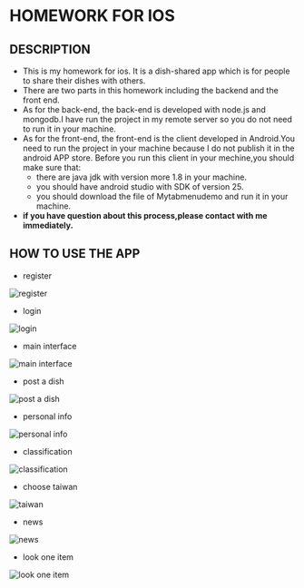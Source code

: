 # HOMEWORK FOR IOS

## DESCRIPTION
+ This is my homework for ios. It is a dish-shared app which is for people to share their dishes with others.
+ There are two parts in this homework including the backend and the front end.
+ As for the back-end, the back-end is developed with node.js and mongodb.I have run the project in my remote server so you do not need to run it in your machine.
+ As for the front-end, the front-end is the client developed in Android.You need to run the project in your machine because I do not publish it in the android APP store. Before you run this client in your mechine,you should make sure that: 
  + there are java jdk with version more 1.8 in your machine. 
  + you should have android studio with SDK of version 25.
  + you should download the file of Mytabmenudemo and run it in your machine.
+ **if you have question about this process,please contact with me immediately.**

## HOW TO USE THE APP
+ register

![register](https://github.com/manlei/homeworkForIOS/blob/master/%E5%9B%BE%E7%89%87%E8%AF%B4%E6%98%8E/%E6%B3%A8%E5%86%8C.png)

+ login

![login](https://github.com/manlei/homeworkForIOS/blob/master/%E5%9B%BE%E7%89%87%E8%AF%B4%E6%98%8E/%E7%99%BB%E5%BD%95.png)

+ main interface

![main interface](https://github.com/manlei/homeworkForIOS/blob/master/%E5%9B%BE%E7%89%87%E8%AF%B4%E6%98%8E/%E4%B8%BB%E7%95%8C%E9%9D%A2.png)

+ post a dish

![post a dish](https://github.com/manlei/homeworkForIOS/blob/master/%E5%9B%BE%E7%89%87%E8%AF%B4%E6%98%8E/%E5%8F%91%E5%B8%96.png)

+ personal info

![personal info](https://github.com/manlei/homeworkForIOS/blob/master/%E5%9B%BE%E7%89%87%E8%AF%B4%E6%98%8E/%E4%B8%AA%E4%BA%BA%E4%BF%A1%E6%81%AF.png)

+ classification

![classification](https://github.com/manlei/homeworkForIOS/blob/master/%E5%9B%BE%E7%89%87%E8%AF%B4%E6%98%8E/%E5%88%86%E7%B1%BB%E5%88%97%E8%A1%A8.png)

+ choose taiwan

![taiwan](https://github.com/manlei/homeworkForIOS/blob/master/%E5%9B%BE%E7%89%87%E8%AF%B4%E6%98%8E/%E5%8F%B0%E6%B9%BE.png)

+ news

![news](https://github.com/manlei/homeworkForIOS/blob/master/%E5%9B%BE%E7%89%87%E8%AF%B4%E6%98%8E/%E4%B8%AA%E4%BA%BA%E6%B6%88%E6%81%AF.png)

+ look one item

![look one item](https://github.com/manlei/homeworkForIOS/blob/master/%E5%9B%BE%E7%89%87%E8%AF%B4%E6%98%8E/%E8%8F%9C%E8%82%B4.png)
